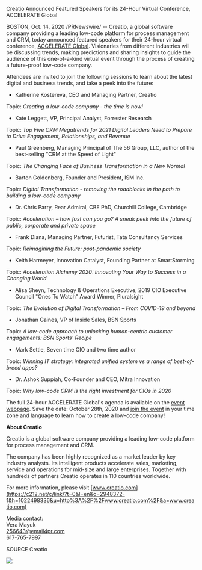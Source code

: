 Creatio Announced Featured Speakers for its 24-Hour Virtual Conference, ACCELERATE Global  

BOSTON, Oct. 14, 2020 /PRNewswire/ -- Creatio, a global software company providing a leading low-code platform for process management and CRM, today announced featured speakers for their 24-hour virtual conference, [ACCELERATE Global](https://c212.net/c/link/?t=0&l=en&o=2948372-1&h=4232089608&u=https%3A%2F%2Fwww.creatio.com%2Fpage%2Faccelerate&a=ACCELERATE+Global). Visionaries from different industries will be discussing trends, making predictions and sharing insights to guide the audience of this one-of-a-kind virtual event through the process of creating a future-proof low-code company.

Attendees are invited to join the following sessions to learn about the latest digital and business trends, and take a peek into the future:   

*   Katherine Kostereva, CEO and Managing Partner, Creatio

Topic: _Creating a low-code company - the time is now!_

*   Kate Leggett, VP, Principal Analyst, Forrester Research

Topic: _Top Five CRM Megatrends for 2021 Digital Leaders Need to Prepare to Drive Engagement, Relationships, and Revenue_

*   Paul Greenberg, Managing Principal of The 56 Group, LLC, author of the best-selling "CRM at the Speed of Light"

Topic: _The Changing Face of Business Transformation in a New Normal_

*   Barton Goldenberg, Founder and President, ISM Inc.

Topic: _Digital Transformation - removing the roadblocks in the path to building a low-code company_

*   Dr. Chris Parry, Rear Admiral, CBE PhD, Churchill College, Cambridge

Topic: _Acceleration – how fast can you go? A sneak peek into the future of public, corporate and private space_

*   Frank Diana, Managing Partner, Futurist, Tata Consultancy Services

Topic: _Reimagining the Future: post-pandemic society_

*   Keith Harmeyer, Innovation Catalyst, Founding Partner at SmartStorming

Topic: _Acceleration Alchemy 2020: Innovating Your Way to Success in a Changing World_

*   Alisa Sheyn, Technology & Operations Executive, 2019 CIO Executive Council "Ones To Watch" Award Winner, Pluralsight

Topic: _The Evolution of Digital Transformation – From COVID-19 and beyond_

*   Jonathan Gaines, VP of Inside Sales, BSN Sports

Topic: _A low-code approach to unlocking human-centric customer engagements: BSN Sports' Recipe_

*   Mark Settle, Seven time CIO and two time author

Topic: _Winning IT strategy: integrated unified system vs a range of best-of-breed apps?_

*   Dr. Ashok Suppiah, Co-Founder and CEO, Mitra Innovation

Topic: _Why low-code CRM is the right investment for CIOs in 2020_

The full 24-hour ACCELERATE Global's agenda is available on the [event webpage](https://c212.net/c/link/?t=0&l=en&o=2948372-1&h=3242761920&u=https%3A%2F%2Fwww.creatio.com%2Fpage%2Faccelerate&a=event+webpage). Save the date: October 28th, 2020 and [join the event](https://c212.net/c/link/?t=0&l=en&o=2948372-1&h=3260585899&u=https%3A%2F%2Fwww.creatio.com%2Fpage%2Faccelerate&a=join+the+event) in your time zone and language to learn how to create a low-code company!

**About Creatio**

Creatio is a global software company providing a leading low-code platform for process management and CRM.

The company has been highly recognized as a market leader by key industry analysts. Its intelligent products accelerate sales, marketing, service and operations for mid-size and large enterprises. Together with hundreds of partners Creatio operates in 110 countries worldwide.

For more information, please visit [www.creatio.com](https://c212.net/c/link/?t=0&l=en&o=2948372-1&h=1022498336&u=http%3A%2F%2Fwww.creatio.com%2F&a=www.creatio.com)

Media contact:  
Vera Mayuk  
[256643@email4pr.com](mailto:256643@email4pr.com)   
617-765-7997

SOURCE Creatio

![](https://rt.prnewswire.com/rt.gif?NewsItemId=PH57143&Transmission_Id=202010140843PR_NEWS_USPR_____PH57143&DateId=20201014)